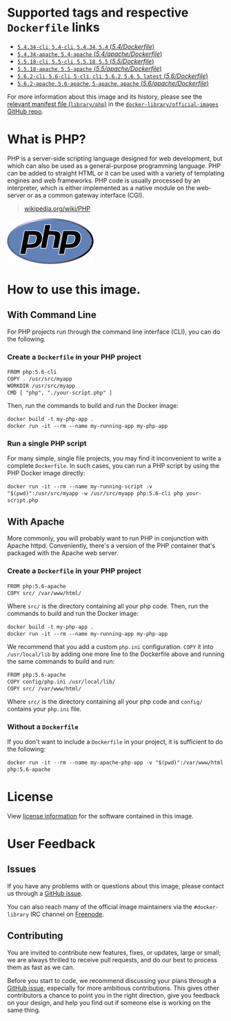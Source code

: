 # Supported tags and respective `Dockerfile` links

- [`5.4.34-cli`, `5.4-cli`, `5.4.34`, `5.4` (*5.4/Dockerfile*)](https://github.com/docker-library/php/blob/c1fe2a2c01a6fd31fc9c03315939229ab06a80e5/5.4/Dockerfile)
- [`5.4.34-apache`, `5.4-apache` (*5.4/apache/Dockerfile*)](https://github.com/docker-library/php/blob/c1fe2a2c01a6fd31fc9c03315939229ab06a80e5/5.4/apache/Dockerfile)
- [`5.5.18-cli`, `5.5-cli`, `5.5.18`, `5.5` (*5.5/Dockerfile*)](https://github.com/docker-library/php/blob/c1fe2a2c01a6fd31fc9c03315939229ab06a80e5/5.5/Dockerfile)
- [`5.5.18-apache`, `5.5-apache` (*5.5/apache/Dockerfile*)](https://github.com/docker-library/php/blob/c1fe2a2c01a6fd31fc9c03315939229ab06a80e5/5.5/apache/Dockerfile)
- [`5.6.2-cli`, `5.6-cli`, `5-cli`, `cli`, `5.6.2`, `5.6`, `5`, `latest` (*5.6/Dockerfile*)](https://github.com/docker-library/php/blob/c1fe2a2c01a6fd31fc9c03315939229ab06a80e5/5.6/Dockerfile)
- [`5.6.2-apache`, `5.6-apache`, `5-apache`, `apache` (*5.6/apache/Dockerfile*)](https://github.com/docker-library/php/blob/c1fe2a2c01a6fd31fc9c03315939229ab06a80e5/5.6/apache/Dockerfile)

For more information about this image and its history, please see the [relevant
manifest file
(`library/php`)](https://github.com/docker-library/official-images/blob/master/library/php)
in the [`docker-library/official-images` GitHub
repo](https://github.com/docker-library/official-images).

# What is PHP?

PHP is a server-side scripting language designed for web development, but which
can also be used as a general-purpose programming language. PHP can be added to
straight HTML or it can be used with a variety of templating engines and web
frameworks. PHP code is usually processed by an interpreter, which is either
implemented as a native module on the web-server or as a common gateway
interface (CGI).

> [wikipedia.org/wiki/PHP](http://en.wikipedia.org/wiki/PHP)

![logo](https://raw.githubusercontent.com/docker-library/docs/master/php/logo.png)

# How to use this image.

## With Command Line

For PHP projects run through the command line interface (CLI), you can do the
following.

### Create a `Dockerfile` in your PHP project

    FROM php:5.6-cli
    COPY . /usr/src/myapp
    WORKDIR /usr/src/myapp
    CMD [ "php", "./your-script.php" ]

Then, run the commands to build and run the Docker image:

    docker build -t my-php-app .
    docker run -it --rm --name my-running-app my-php-app

### Run a single PHP script

For many simple, single file projects, you may find it inconvenient to write a
complete `Dockerfile`. In such cases, you can run a PHP script by using the PHP
Docker image directly:

    docker run -it --rm --name my-running-script -v "$(pwd)":/usr/src/myapp -w /usr/src/myapp php:5.6-cli php your-script.php

## With Apache

More commonly, you will probably want to run PHP in conjunction with Apache
httpd. Conveniently, there's a version of the PHP container that's packaged with
the Apache web server.

### Create a `Dockerfile` in your PHP project

    FROM php:5.6-apache
    COPY src/ /var/www/html/

Where `src/` is the directory containing all your php code. Then, run the commands to build and run the Docker image:

    docker build -t my-php-app .
    docker run -it --rm --name my-running-app my-php-app

We recommend that you add a custom `php.ini` configuration. `COPY` it into
`/usr/local/lib` by adding one more line to the Dockerfile above and running the
same commands to build and run:

    FROM php:5.6-apache
    COPY config/php.ini /usr/local/lib/
    COPY src/ /var/www/html/

Where `src/` is the directory containing all your php code and `config/`
contains your `php.ini` file.

### Without a `Dockerfile`

If you don't want to include a `Dockerfile` in your project, it is sufficient to
do the following:

    docker run -it --rm --name my-apache-php-app -v "$(pwd)":/var/www/html php:5.6-apache

# License

View [license information](http://php.net/license/)
for the software contained in this image.

# User Feedback

## Issues

If you have any problems with or questions about this image, please contact us
 through a [GitHub issue](https://github.com/docker-library/php/issues).

You can also reach many of the official image maintainers via the
`#docker-library` IRC channel on [Freenode](https://freenode.net).

## Contributing

You are invited to contribute new features, fixes, or updates, large or small;
we are always thrilled to receive pull requests, and do our best to process them
as fast as we can.

Before you start to code, we recommend discussing your plans 
through a [GitHub issue](https://github.com/docker-library/php/issues), especially for more ambitious
contributions. This gives other contributors a chance to point you in the right
direction, give you feedback on your design, and help you find out if someone
else is working on the same thing.
